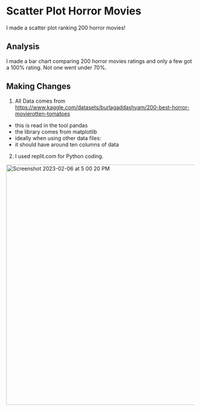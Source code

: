 # Scatter Plot Horror Movies
I made a scatter plot ranking 200 horror movies!

## Analysis
I made a bar chart comparing 200 horror movies ratings and only a few got a 100% rating. Not one went under 70%.

## Making Changes
1. All Data comes from https://www.kaggle.com/datasets/burlagaddashyam/200-best-horror-movierotten-tomatoes
* this is read in the tool pandas
* the library comes from matplotlib
* ideally when using other data files:
* it should have around ten columns of data
 
2. I used replit.com for Python coding.
<img width="640" alt="Screenshot 2023-02-06 at 5 00 20 PM" src="https://user-images.githubusercontent.com/120290932/217097665-a6c96448-cd11-43eb-b1cf-104fbd40a2b3.png">


